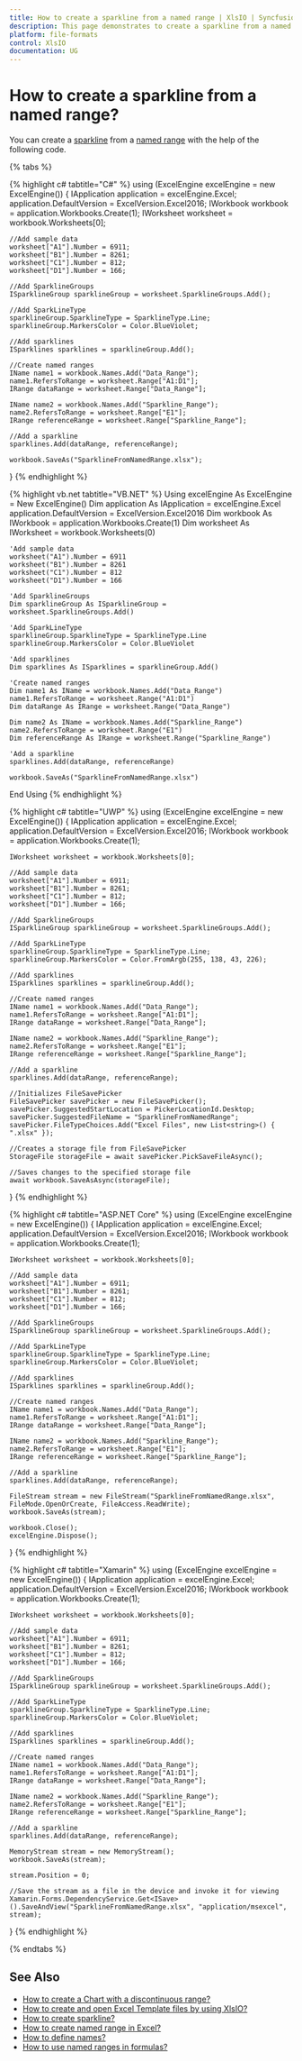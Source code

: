 ```yaml
---
title: How to create a sparkline from a named range | XlsIO | Syncfusion
description: This page demonstrates to create a sparkline from a named range using Syncfusion .NET Excel library (XlsIO).
platform: file-formats
control: XlsIO
documentation: UG
---
```


# How to create a sparkline from a named range?

You can create a [sparkline](https://help.syncfusion.com/file-formats/xlsio/working-with-charts#sparkline) from a [named range](https://help.syncfusion.com/file-formats/xlsio/faq#how-to-use-named-ranges-with-xlsio) with the help of the following code.

{% tabs %}  

{% highlight c# tabtitle="C#" %}
using (ExcelEngine excelEngine = new ExcelEngine())
{
    IApplication application = excelEngine.Excel;
    application.DefaultVersion = ExcelVersion.Excel2016;
    IWorkbook workbook = application.Workbooks.Create(1);
    IWorksheet worksheet = workbook.Worksheets[0];

    //Add sample data
    worksheet["A1"].Number = 6911;
    worksheet["B1"].Number = 8261;
    worksheet["C1"].Number = 812;
    worksheet["D1"].Number = 166;

    //Add SparklineGroups
    ISparklineGroup sparklineGroup = worksheet.SparklineGroups.Add();

    //Add SparkLineType
    sparklineGroup.SparklineType = SparklineType.Line;
    sparklineGroup.MarkersColor = Color.BlueViolet;

    //Add sparklines
    ISparklines sparklines = sparklineGroup.Add();

    //Create named ranges
    IName name1 = workbook.Names.Add("Data_Range");
    name1.RefersToRange = worksheet.Range["A1:D1"];
    IRange dataRange = worksheet.Range["Data_Range"];

    IName name2 = workbook.Names.Add("Sparkline_Range");
    name2.RefersToRange = worksheet.Range["E1"];                
    IRange referenceRange = worksheet.Range["Sparkline_Range"];

    //Add a sparkline
    sparklines.Add(dataRange, referenceRange);

    workbook.SaveAs("SparklineFromNamedRange.xlsx");
}
{% endhighlight %}

{% highlight vb.net tabtitle="VB.NET" %}
Using excelEngine As ExcelEngine = New ExcelEngine()
    Dim application As IApplication = excelEngine.Excel
    application.DefaultVersion = ExcelVersion.Excel2016
    Dim workbook As IWorkbook = application.Workbooks.Create(1)
    Dim worksheet As IWorksheet = workbook.Worksheets(0)

    'Add sample data
    worksheet("A1").Number = 6911
    worksheet("B1").Number = 8261
    worksheet("C1").Number = 812
    worksheet("D1").Number = 166

    'Add SparklineGroups
    Dim sparklineGroup As ISparklineGroup = worksheet.SparklineGroups.Add()

    'Add SparkLineType
    sparklineGroup.SparklineType = SparklineType.Line
    sparklineGroup.MarkersColor = Color.BlueViolet

    'Add sparklines
    Dim sparklines As ISparklines = sparklineGroup.Add()

    'Create named ranges
    Dim name1 As IName = workbook.Names.Add("Data_Range")
    name1.RefersToRange = worksheet.Range("A1:D1")
    Dim dataRange As IRange = worksheet.Range("Data_Range")

    Dim name2 As IName = workbook.Names.Add("Sparkline_Range")
    name2.RefersToRange = worksheet.Range("E1")
    Dim referenceRange As IRange = worksheet.Range("Sparkline_Range")

    'Add a sparkline
    sparklines.Add(dataRange, referenceRange)

    workbook.SaveAs("SparklineFromNamedRange.xlsx")
End Using
{% endhighlight %}

{% highlight c# tabtitle="UWP" %}
using (ExcelEngine excelEngine = new ExcelEngine())
{
    IApplication application = excelEngine.Excel;
    application.DefaultVersion = ExcelVersion.Excel2016;
    IWorkbook workbook = application.Workbooks.Create(1);

    IWorksheet worksheet = workbook.Worksheets[0];

    //Add sample data
    worksheet["A1"].Number = 6911;
    worksheet["B1"].Number = 8261;
    worksheet["C1"].Number = 812;
    worksheet["D1"].Number = 166;

    //Add SparklineGroups
    ISparklineGroup sparklineGroup = worksheet.SparklineGroups.Add();

    //Add SparkLineType
    sparklineGroup.SparklineType = SparklineType.Line;
    sparklineGroup.MarkersColor = Color.FromArgb(255, 138, 43, 226);

    //Add sparklines
    ISparklines sparklines = sparklineGroup.Add();

    //Create named ranges
    IName name1 = workbook.Names.Add("Data_Range");
    name1.RefersToRange = worksheet.Range["A1:D1"];
    IRange dataRange = worksheet.Range["Data_Range"];

    IName name2 = workbook.Names.Add("Sparkline_Range");
    name2.RefersToRange = worksheet.Range["E1"];
    IRange referenceRange = worksheet.Range["Sparkline_Range"];

    //Add a sparkline
    sparklines.Add(dataRange, referenceRange);

    //Initializes FileSavePicker
    FileSavePicker savePicker = new FileSavePicker();
    savePicker.SuggestedStartLocation = PickerLocationId.Desktop;
    savePicker.SuggestedFileName = "SparklineFromNamedRange";
    savePicker.FileTypeChoices.Add("Excel Files", new List<string>() { ".xlsx" });

    //Creates a storage file from FileSavePicker
    StorageFile storageFile = await savePicker.PickSaveFileAsync();

    //Saves changes to the specified storage file
    await workbook.SaveAsAsync(storageFile);
}
{% endhighlight %}

{% highlight c# tabtitle="ASP.NET Core" %}
using (ExcelEngine excelEngine = new ExcelEngine())
{
    IApplication application = excelEngine.Excel;
    application.DefaultVersion = ExcelVersion.Excel2016;
    IWorkbook workbook = application.Workbooks.Create(1);

    IWorksheet worksheet = workbook.Worksheets[0];

    //Add sample data
    worksheet["A1"].Number = 6911;
    worksheet["B1"].Number = 8261;
    worksheet["C1"].Number = 812;
    worksheet["D1"].Number = 166;

    //Add SparklineGroups
    ISparklineGroup sparklineGroup = worksheet.SparklineGroups.Add();

    //Add SparkLineType
    sparklineGroup.SparklineType = SparklineType.Line;
    sparklineGroup.MarkersColor = Color.BlueViolet;

    //Add sparklines
    ISparklines sparklines = sparklineGroup.Add();

    //Create named ranges
    IName name1 = workbook.Names.Add("Data_Range");
    name1.RefersToRange = worksheet.Range["A1:D1"];
    IRange dataRange = worksheet.Range["Data_Range"];

    IName name2 = workbook.Names.Add("Sparkline_Range");
    name2.RefersToRange = worksheet.Range["E1"];
    IRange referenceRange = worksheet.Range["Sparkline_Range"];

    //Add a sparkline
    sparklines.Add(dataRange, referenceRange);

    FileStream stream = new FileStream("SparklineFromNamedRange.xlsx", FileMode.OpenOrCreate, FileAccess.ReadWrite);
    workbook.SaveAs(stream);

    workbook.Close();
    excelEngine.Dispose();
}
{% endhighlight %}

{% highlight c# tabtitle="Xamarin" %}
using (ExcelEngine excelEngine = new ExcelEngine())
{
    IApplication application = excelEngine.Excel;
    application.DefaultVersion = ExcelVersion.Excel2016;
    IWorkbook workbook = application.Workbooks.Create(1);

    IWorksheet worksheet = workbook.Worksheets[0];

    //Add sample data
    worksheet["A1"].Number = 6911;
    worksheet["B1"].Number = 8261;
    worksheet["C1"].Number = 812;
    worksheet["D1"].Number = 166;

    //Add SparklineGroups
    ISparklineGroup sparklineGroup = worksheet.SparklineGroups.Add();

    //Add SparkLineType
    sparklineGroup.SparklineType = SparklineType.Line;
    sparklineGroup.MarkersColor = Color.BlueViolet;

    //Add sparklines
    ISparklines sparklines = sparklineGroup.Add();

    //Create named ranges
    IName name1 = workbook.Names.Add("Data_Range");
    name1.RefersToRange = worksheet.Range["A1:D1"];
    IRange dataRange = worksheet.Range["Data_Range"];

    IName name2 = workbook.Names.Add("Sparkline_Range");
    name2.RefersToRange = worksheet.Range["E1"];
    IRange referenceRange = worksheet.Range["Sparkline_Range"];

    //Add a sparkline
    sparklines.Add(dataRange, referenceRange);

    MemoryStream stream = new MemoryStream();
    workbook.SaveAs(stream);

    stream.Position = 0;

    //Save the stream as a file in the device and invoke it for viewing
    Xamarin.Forms.DependencyService.Get<ISave>().SaveAndView("SparklineFromNamedRange.xlsx", "application/msexcel", stream);
}
{% endhighlight %}

{% endtabs %}

## See Also

* [How to create a Chart with a discontinuous range?](how-to-create-a-chart-with-a-discontinuous-range)
* [How to create and open Excel Template files by using XlsIO?](how-to-create-and-open-excel-template-files-by-using-xlsio)
* [How to create sparkline?](https://help.syncfusion.com/file-formats/xlsio/working-with-charts#sparkline)
* [How to create named range in Excel?](https://help.syncfusion.com/file-formats/xlsio/migrate-from-office-automation-to-syncfusion-xlsio/create-named-range-in-excel)
* [How to define names?](https://help.syncfusion.com/file-formats/xlsio/working-with-formulas#defined-names)
* [How to use named ranges in formulas?](https://help.syncfusion.com/file-formats/xlsio/working-with-formulas#named-ranges-in-formulas)
